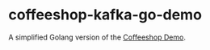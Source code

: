 # coffeeshop-kafka-go-demo

A simplified Golang version of the [Coffeeshop Demo](https://github.com/RedHatTraining/AD482-ToT-CoffeeShop).